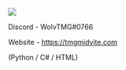<a href="discord.gg/uYCeDP3" target="_blank"> <img src="https://discord.com/api/guilds/582940033863122955/widget.json"/></a>

Discord - WolvTMG#0766

Website - https://tmgmidvite.com

(Python / C# / HTML)

